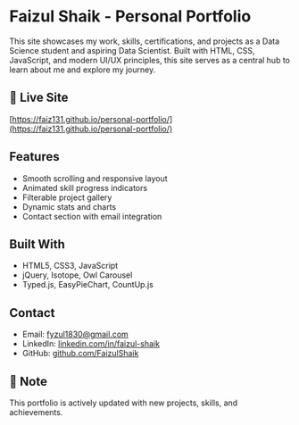 # Faizul Shaik - Personal Portfolio

This site showcases my work, skills, certifications, and projects as a Data Science student and aspiring Data Scientist. Built with HTML, CSS, JavaScript, and modern UI/UX principles, this site serves as a central hub to learn about me and explore my journey.


## 🔗 Live Site
[https://faiz131.github.io/personal-portfolio/](https://faiz131.github.io/personal-portfolio/)


## Features
- Smooth scrolling and responsive layout
- Animated skill progress indicators
- Filterable project gallery
- Dynamic stats and charts
- Contact section with email integration


## Built With
- HTML5, CSS3, JavaScript
- jQuery, Isotope, Owl Carousel
- Typed.js, EasyPieChart, CountUp.js


## Contact
- Email: [fyzul1830@gmail.com](mailto:fyzul1830@gmail.com)  
- LinkedIn: [linkedin.com/in/faizul-shaik](https://www.linkedin.com/in/faizul-shaik131/)  
- GitHub: [github.com/FaizulShaik](https://github.com/Faiz131/)


## 📢 Note
This portfolio is actively updated with new projects, skills, and achievements.

